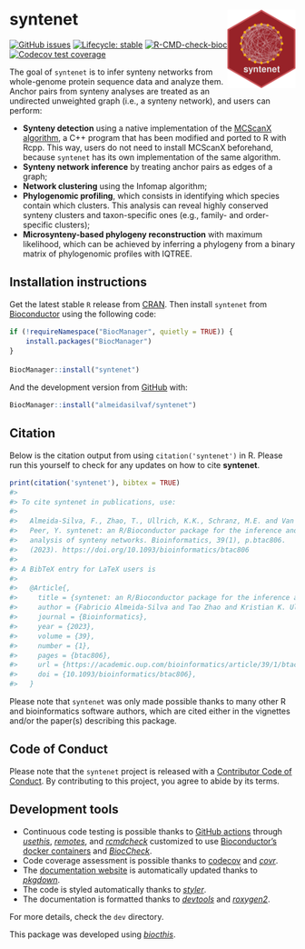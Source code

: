 
<!-- README.md is generated from README.Rmd. Please edit that file -->

# syntenet <img src="man/figures/logo.png" align="right" height="138" />

<!-- badges: start -->

[![GitHub
issues](https://img.shields.io/github/issues/almeidasilvaf/syntenet)](https://github.com/almeidasilvaf/syntenet/issues)
[![Lifecycle:
stable](https://img.shields.io/badge/lifecycle-stable-brightgreen.svg)](https://lifecycle.r-lib.org/articles/stages.html#stable)
[![R-CMD-check-bioc](https://github.com/almeidasilvaf/syntenet/workflows/R-CMD-check-bioc/badge.svg)](https://github.com/almeidasilvaf/syntenet/actions)
[![Codecov test
coverage](https://codecov.io/gh/almeidasilvaf/syntenet/branch/master/graph/badge.svg)](https://codecov.io/gh/almeidasilvaf/syntenet?branch=master)
<!-- badges: end -->

The goal of `syntenet` is to infer synteny networks from whole-genome
protein sequence data and analyze them. Anchor pairs from synteny
analyses are treated as an undirected unweighted graph (i.e., a synteny
network), and users can perform:

- **Synteny detection** using a native implementation of the [MCScanX
  algorithm](https://doi.org/10.1093/nar/gkr1293), a C++ program that
  has been modified and ported to R with Rcpp. This way, users do not
  need to install MCScanX beforehand, because `syntenet` has its own
  implementation of the same algorithm.
- **Synteny network inference** by treating anchor pairs as edges of a
  graph;
- **Network clustering** using the Infomap algorithm;
- **Phylogenomic profiling**, which consists in identifying which
  species contain which clusters. This analysis can reveal highly
  conserved synteny clusters and taxon-specific ones (e.g., family- and
  order-specific clusters);
- **Microsynteny-based phylogeny reconstruction** with maximum
  likelihood, which can be achieved by inferring a phylogeny from a
  binary matrix of phylogenomic profiles with IQTREE.

## Installation instructions

Get the latest stable `R` release from
[CRAN](http://cran.r-project.org/). Then install `syntenet` from
[Bioconductor](http://bioconductor.org/) using the following code:

``` r
if (!requireNamespace("BiocManager", quietly = TRUE)) {
    install.packages("BiocManager")
}

BiocManager::install("syntenet")
```

And the development version from
[GitHub](https://github.com/almeidasilvaf/syntenet) with:

``` r
BiocManager::install("almeidasilvaf/syntenet")
```

## Citation

Below is the citation output from using `citation('syntenet')` in R.
Please run this yourself to check for any updates on how to cite
**syntenet**.

``` r
print(citation('syntenet'), bibtex = TRUE)
#> 
#> To cite syntenet in publications, use:
#> 
#>   Almeida-Silva, F., Zhao, T., Ullrich, K.K., Schranz, M.E. and Van de
#>   Peer, Y. syntenet: an R/Bioconductor package for the inference and
#>   analysis of synteny networks. Bioinformatics, 39(1), p.btac806.
#>   (2023). https://doi.org/10.1093/bioinformatics/btac806
#> 
#> A BibTeX entry for LaTeX users is
#> 
#>   @Article{,
#>     title = {syntenet: an R/Bioconductor package for the inference and analysis of synteny networks},
#>     author = {Fabricio Almeida-Silva and Tao Zhao and Kristian K. Ullrich and M. Eric Schranz and Yves {Van de Peer}},
#>     journal = {Bioinformatics},
#>     year = {2023},
#>     volume = {39},
#>     number = {1},
#>     pages = {btac806},
#>     url = {https://academic.oup.com/bioinformatics/article/39/1/btac806/6947985},
#>     doi = {10.1093/bioinformatics/btac806},
#>   }
```

Please note that `syntenet` was only made possible thanks to many other
R and bioinformatics software authors, which are cited either in the
vignettes and/or the paper(s) describing this package.

## Code of Conduct

Please note that the `syntenet` project is released with a [Contributor
Code of Conduct](http://bioconductor.org/about/code-of-conduct/). By
contributing to this project, you agree to abide by its terms.

## Development tools

- Continuous code testing is possible thanks to [GitHub
  actions](https://www.tidyverse.org/blog/2020/04/usethis-1-6-0/)
  through *[usethis](https://CRAN.R-project.org/package=usethis)*,
  *[remotes](https://CRAN.R-project.org/package=remotes)*, and
  *[rcmdcheck](https://CRAN.R-project.org/package=rcmdcheck)* customized
  to use [Bioconductor’s docker
  containers](https://www.bioconductor.org/help/docker/) and
  *[BiocCheck](https://bioconductor.org/packages/3.15/BiocCheck)*.
- Code coverage assessment is possible thanks to
  [codecov](https://codecov.io/gh) and
  *[covr](https://CRAN.R-project.org/package=covr)*.
- The [documentation website](http://almeidasilvaf.github.io/syntenet)
  is automatically updated thanks to
  *[pkgdown](https://CRAN.R-project.org/package=pkgdown)*.
- The code is styled automatically thanks to
  *[styler](https://CRAN.R-project.org/package=styler)*.
- The documentation is formatted thanks to
  *[devtools](https://CRAN.R-project.org/package=devtools)* and
  *[roxygen2](https://CRAN.R-project.org/package=roxygen2)*.

For more details, check the `dev` directory.

This package was developed using
*[biocthis](https://bioconductor.org/packages/3.15/biocthis)*.
